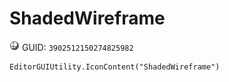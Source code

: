 # ShadedWireframe
![](/img/ShadedWireframe.png)
GUID: `3902512150274825982`
```
EditorGUIUtility.IconContent("ShadedWireframe")
```

